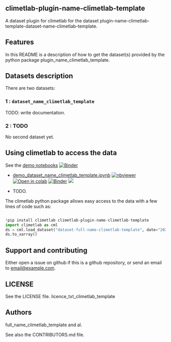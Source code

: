 ## climetlab-plugin-name-climetlab-template

A dataset plugin for climetlab for the dataset plugin-name-climetlab-template-dataset-name-climetlab-template.


Features
--------

In this README is a description of how to get the dataset(s) provided by the python package plugin_name_climetlab_template.

## Datasets description

There are two datasets: 

### 1 : `dataset_name_climetlab_template`
TODO: write documentation.


### 2 : TODO
No second dataset yet.


## Using climetlab to access the data

See the [demo notebooks](https://github.com/repo_url_climetlab_template/tree/main/notebooks)
[![Binder](https://mybinder.org/badge_logo.svg)](https://mybinder.org/v2/gh/repo_url_climetlab_template/main?urlpath=lab)


- [demo_dataset_name_climetlab_template.ipynb](https://github.com/repo_url_climetlab_template/tree/main/notebooks/demo_dataset_name_climetlab_template.ipynb)
[![nbviewer](https://raw.githubusercontent.com/jupyter/design/master/logos/Badges/nbviewer_badge.svg)](https://nbviewer.jupyter.org/github/repo_url_climetlab_template/blob/main/notebooks/demo_dataset_name_climetlab_template.ipynb) 
[![Open in colab](https://colab.research.google.com/assets/colab-badge.svg)](https://colab.research.google.com/github/repo_url_climetlab_template/blob/main/notebooks/demo_dataset_name_climetlab_template.ipynb) 
[![Binder](https://mybinder.org/badge_logo.svg)](https://mybinder.org/v2/gh/repo_url_climetlab_template/main?filepath=notebooks/demo_dataset_name_climetlab_template.ipynb)
[<img src="https://deepnote.com/buttons/launch-in-deepnote-small.svg">](https://deepnote.com/launch?name=MyProject&url=https://github.com/repo_url_climetlab_template/tree/main/notebooks/demo_dataset_name_climetlab_template.ipynb)


- TODO.


The climetlab python package allows easy access to the data with a few lines of code such as:
``` python

!pip install climetlab climetlab-plugin-name-climetlab-template
import climetlab as cml
ds = cml.load_dataset("dataset-full-name-climetlab-template", date="20201231")
ds.to_xarray()
```


Support and contributing
------------------------

Either open a issue on github if this is a github repository, or send an email to email@example.com.

LICENSE
-------

See the LICENSE file.
licence_txt_climetlab_template

Authors
-------

full_name_climetlab_template and al.

See also the CONTRIBUTORS.md file.
